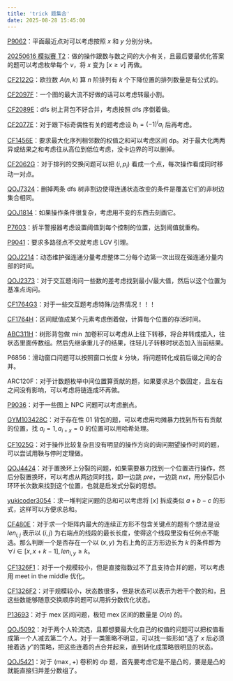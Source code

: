 ```yaml
---
title: 'trick 题集合'
date: 2025-08-28 15:45:00
---
```


[P9062](https://www.cnblogs.com/Scarab/p/18823374)：平面最近点对可以考虑按照 $x$ 和 $y$ 分别分块。

[20250616 模拟赛 T2](https://www.cnblogs.com/Scarab/p/18931559)：做的操作跟数与数之间的大小有关，且最后要最优化答案的题可以考虑枚举每个 $v$，将 $x$ 变为 $[x\geq v]$ 再做。

[CF2122G](https://www.cnblogs.com/Scarab/p/18998928)：欧拉数 $A(n,k)$ 算 $n$ 阶排列有 $k$ 个下降位置的排列数量是有公式的。

[CF2097F](https://www.cnblogs.com/Scarab/p/19009292)：一个图的最大流不好做的话可以考虑转最小割。

[CF2089E](https://www.cnblogs.com/Scarab/p/19015550)：dfs 树上背包不好合并，考虑按照 dfs 序倒着做。

[CF2077E](https://www.cnblogs.com/Scarab/p/19017131)：对于跟下标奇偶性有关的题考虑设 $b_i=(-1)^ia_i$ 后再考虑。

[CF1456E](https://www.cnblogs.com/Scarab/p/19033128)：要求最大化序列相邻数的权值之和可以考虑区间 dp。对于最大化两两异或结果之和考虑往从高位到低位考虑，没卡边界的可以删掉。

[CF2062G](https://www.cnblogs.com/Scarab/p/19034044)：对于排列的交换问题可以把 $(i,p_i)$ 看成一个点，每次操作看成同时移动一对点。

[QOJ7324](https://www.cnblogs.com/Scarab/p/19036738)：删掉两条 dfs 树非割边使得连通状态改变的条件是覆盖它们的非树边集合相同。

[QOJ1814](https://www.cnblogs.com/Scarab/p/19044080)：如果操作条件很复杂，考虑用不变的东西去刻画它。

[P7603](https://www.cnblogs.com/Scarab/p/19044700)：折半警报器考虑设置阈值到每个控制的位置，达到阈值就重构。

[P9041](https://www.cnblogs.com/Scarab/p/19045318)：要求多路径点不交就考虑 LGV 引理。

[QOJ2214](https://www.cnblogs.com/Scarab/p/19047476)：动态维护强连通分量考虑整体二分每个边第一次出现在强连通分量内部的时间。

[QOJ2373](https://www.cnblogs.com/Scarab/p/19047997)：对于交互题询问一些数的差考虑找到最小/最大值，然后以这个位置为基准点询问。

[CF1764G3](https://www.cnblogs.com/Scarab/p/19048808)：对于一些交互题考虑特殊/边界情况！！！

[CF1764H](https://www.cnblogs.com/Scarab/p/19053585)：区间赋值成某个元素考虑倒着做，计算每个位置的存活时间。

[ABC311H](https://www.cnblogs.com/Scarab/p/19057649)：树形背包做 $\min$ 加卷积可以考虑从上往下转移，将合并转成插入，往状态里面传数组。然后先继承重儿子的结果，往轻儿子转移时状态加入当前结果。

P6856：滑动窗口问题可以按照窗口长度 $k$ 分块，将问题转化成前后缀之间的合并。

ARC120F：对于计数题枚举中间位置算贡献的题，如果要求总个数固定，且左右之间没有影响，可以考虑将链连成环再做。

[P9036](https://www.cnblogs.com/Scarab/p/19058645)：对于一些图上 NPC 问题可以考虑删点。

[GYM103428C](https://www.cnblogs.com/Scarab/p/19059596)：对于存在性 01 背包的题，可以考虑用均摊暴力找到所有有贡献的位置，找 $a_i=1,a_{i+x}=0$ 的位置可以用哈希处理。

[CF1025G](https://www.cnblogs.com/Scarab/p/19059668)：对于操作比较复杂且没有明显的操作方向的询问期望操作时间的题，可以尝试用鞅与停时定理做。

[QOJ4424](https://www.cnblogs.com/Scarab/p/19062781)：对于置换环上分裂的问题，如果需要暴力找到一个位置进行操作，然后分裂置换环，可以考虑从两边同时找，即一边跳 $pre$，一边跳 $nxt$，用分裂后小环环长次数来找到这个位置，也就是启发式分裂的思想。

[yukicoder3054](https://yukicoder.me/problems/no/3054)：求一堆判定问题的总和可以考虑将 $[x]$ 拆成类似 $a+b-c$ 的形式，这样可以方便求总和。

[CF480E](https://www.cnblogs.com/Scarab/p/19076070)：对于求一个矩阵内最大的连续正方形不包含关键点的题有个想法是设 $len_{i,j}$ 表示以 $(i,j)$ 为右端点的线段的最长长度，使得这个线段里没有任何点不能选。那么判断一个是否存在一个以 $(x,y)$ 为右上角的正方形边长为 $k$ 的条件即为 $\forall i\in[x,x+k-1],len_{i,y}\geq k$。

[CF1326F1](https://codeforces.com/problemset/problem/1326/F1)：对于一个规模较小，但是直接指数过不了且支持合并的题，可以考虑用 meet in the middle 优化。

[CF1326F2](https://www.cnblogs.com/Scarab/p/19076110)：对于规模较小，状态数很多，但是状态可以表示为若干个数的和，且这些数能够随意交换顺序的题可以用拆分数优化状态。

[P13693](https://www.cnblogs.com/Scarab/p/19094956)：对于 $\text{mex}$ 区间问题，极短 $\text{mex}$ 区间的数量是 $O(n)$ 的。

[QOJ5092](https://www.cnblogs.com/Scarab/p/19112036)：对于两个人轮流选，且都想要最大化自己的权值的问题可以把权值看成第一个人减去第二个人。对于一类策略不明显，可以找一些形如“选了 $x$ 后必须接着选 $y$”的策略，把这些连着的点合并起来，直到转化成策略很明显的状态。

[QOJ5421](https://www.cnblogs.com/Scarab/p/19116929)：对于 $(\max,+)$ 卷积的 dp 题，首先要考虑它是不是凸的，要是是凸的就能直接归并差分数组了。